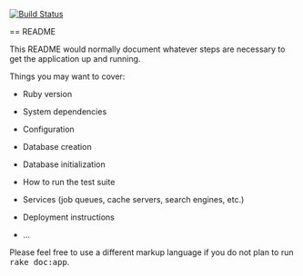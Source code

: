 
[![Build Status](https://travis-ci.org/sophiesheehan/railsgirls.svg?branch=master)](https://travis-ci.org/sophiesheehan/railsgirls)


== README

This README would normally document whatever steps are necessary to get the
application up and running.

Things you may want to cover:

* Ruby version

* System dependencies

* Configuration

* Database creation

* Database initialization

* How to run the test suite

* Services (job queues, cache servers, search engines, etc.)

* Deployment instructions

* ...


Please feel free to use a different markup language if you do not plan to run
<tt>rake doc:app</tt>.